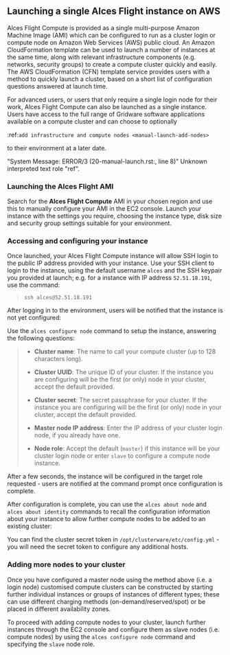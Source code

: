 ## Launching a single Alces Flight instance on AWS
Alces Flight Compute is provided as a single multi-purpose Amazon Machine Image (AMI) which can be configured to run as a cluster login or compute node on Amazon Web Services (AWS) public cloud. An Amazon CloudFormation template can be used to launch a number of instances at the same time, along with relevant infrastructure components (e.g. networks, security groups) to create a compute cluster quickly and easily. The AWS CloudFormation (CFN) template service provides users with a method to quickly launch a cluster, based on a short list of configuration questions answered at launch time.

For advanced users, or users that only require a single login node for their work, Alces Flight Compute can also be launched as a single instance. Users have access to the full range of Gridware software applications available on a compute cluster and can choose to optionally 

:ref:`add infrastructure and compute nodes <manual-launch-add-nodes>`

 to their environment at a later date.

"System Message: ERROR/3 (20-manual-launch.rst:, line 8)"
Unknown interpreted text role "ref".

### Launching the Alces Flight AMI
Search for the **Alces Flight Compute** AMI in your chosen region and use this to manually configure your AMI in the EC2 console. Launch your instance with the settings you require, choosing the instance type, disk size and security group settings suitable for your environment.

### Accessing and configuring your instance
Once launched, your Alces Flight Compute instance will allow SSH login to the public IP address provided with your instance. Use your SSH client to login to the instance, using the default username `alces` and the SSH keypair you provided at launch; e.g. for a instance with IP address `52.51.18.191`, use the command:

> `ssh alces@52.51.18.191`

After logging in to the environment, users will be notified that the instance is not yet configured:

Use the `alces configure node` command to setup the instance, answering the following questions:

> - **Cluster name**: The name to call your compute cluster (up to 128 characters long).
> 
> - **Cluster UUID**: The unique ID of your cluster. If the instance you are configuring will be the first (or only) node in your cluster, accept the default provided.
> 
> - **Cluster secret**: The secret passphrase for your cluster. If the instance you are configuring will be the first (or only) node in your cluster, accept the default provided.
> 
> - **Master node IP address**: Enter the IP address of your cluster login node, if you already have one.
> 
> - **Node role**: Accept the default (`master`) if this instance will be your cluster login node or enter `slave` to configure a compute node instance.

After a few seconds, the instance will be configured in the target role requested - users are notified at the command prompt once configuration is complete.

After configuration is complete, you can use the `alces about node` and `alces about identity` commands to recall the configuration information about your instance to allow further compute nodes to be added to an existing cluster:

You can find the cluster secret token in `/opt/clusterware/etc/config.yml` - you will need the secret token to configure any additional hosts.

### Adding more nodes to your cluster
Once you have configured a master node using the method above (i.e. a login node) customised compute clusters can be constructed by starting further individual instances or groups of instances of different types; these can use different charging methods (on-demand/reserved/spot) or be placed in different availability zones.

To proceed with adding compute nodes to your cluster, launch further instances through the EC2 console and configure them as slave nodes (i.e. compute nodes) by using the `alces configure node` command and specifying the `slave` node role.

